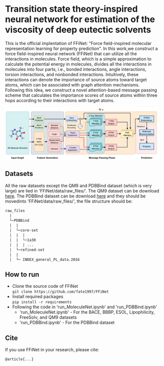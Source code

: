 # Transition state theory-inspired neural network for estimation of the viscosity of deep eutectic solvents
This is the official implentation of FFiNet: "Force field-inspired molecular representation learning for property prediction". In this work,we construct a force field-inspired neural network (FFiNet) that can utilize all the interactions in molecules. Force field, which is a simple approximation to calculate the potential energy in molecules, divides all the interactions in molecules into four parts, i.e., bonded interactions, angle interactions, torsion interactions, and nonbonded interactions. Intuitively, these interactions can denote the importance of source atoms toward target atoms, which can be associated with graph attention mechanisms. Following this idea, we construct a novel attention-based message passing scheme that calculates the importance scores of source atoms within three hops according to their interactions with target atoms.

![Network architecture of the FFiNet model](network_structure.png)

## Datasets
All the raw datasets except the QM9 and PDBBind dataset (which is very large) are lied in 'FFiNet/data/raw_files/'. The QM9 dataset can be download [here](https://deepchemdata.s3-us-west-1.amazonaws.com/datasets/molnet_publish/qm9.zip). The PDBBind dataset can be download [here](http://pdbbind-cn.org/) and they should be movedinto 'FFiNet/data/raw_files/', the file structure should be:
```
raw_files
  | 
  └─PDBBind
  |  |
  |  └─core-set
  |  |  |
  |  |  └─1a30
  |  |  | ...
  |  └─refined-set
  |  |
  |  └─ INDEX_general_PL_data.2016    
```


## How to run
- Clone the source code of FFiNet \
```git clone https://github.com/fate1997/FFiNet```
- Install required packages \
```pip install -r requirements```
- Following the code in 'run_MoleculeNet.ipynb' and 'run_PDBBind.ipynb'
  - 'run_MoleculeNet.ipynb' - For the BACE, BBBP, ESOL, Lipophilicity, FreeSolv, and QM9 datasets
  - 'run_PDBBind.ipynb' - For the PDBBind dataset




## Cite
If you use FFiNet in your research, please cite:
```
@article{...}
```

